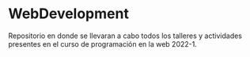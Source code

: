 # WebDevelopment
Repositorio en donde se llevaran a cabo todos los talleres y actividades presentes en el curso de programación en la web 2022-1.
